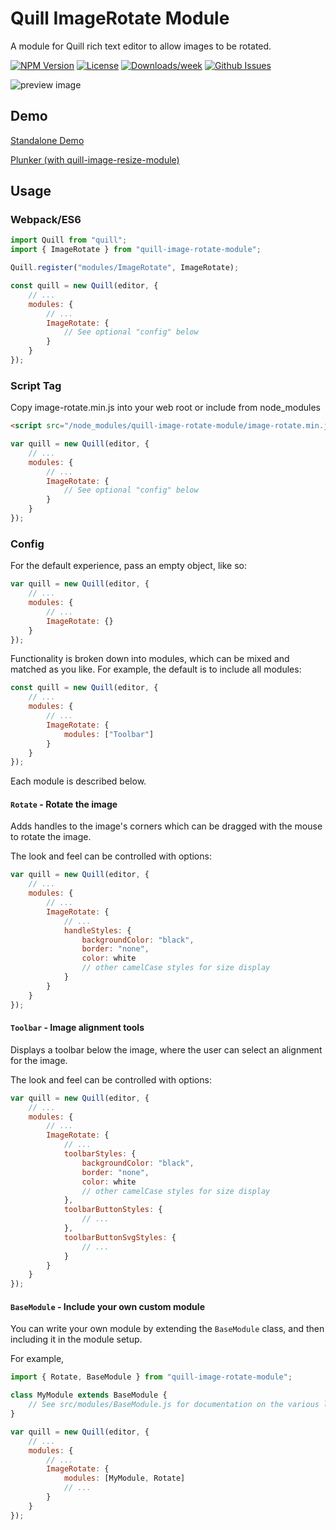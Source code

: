 # Quill ImageRotate Module

A module for Quill rich text editor to allow images to be rotated.

<!-- [START badges] -->
[![NPM Version](https://img.shields.io/npm/v/quill-image-rotate-module.svg)](https://www.npmjs.com/package/quill-image-rotate-module) 
[![License](https://img.shields.io/npm/l/quill-image-rotate-module.svg)](https://github.com/benwinding/quill-image-rotate-module/blob/master/LICENSE) 
[![Downloads/week](https://img.shields.io/npm/dm/quill-image-rotate-module.svg)](https://www.npmjs.com/package/quill-image-rotate-module) 
[![Github Issues](https://img.shields.io/github/issues/benwinding/quill-image-rotate-module.svg)](https://github.com/benwinding/quill-image-rotate-module)
<!-- [END badges] -->

![preview image](https://user-images.githubusercontent.com/11782590/68917960-520c3800-07bc-11ea-9832-78a0f83c5efa.png)

## Demo

[Standalone Demo](https://benwinding.github.io/quill-image-rotate-module/demo/index.html)

[Plunker (with quill-image-resize-module)](https://embed.plnkr.co/HXLPDT9EWQRbjrscADY1/)

## Usage

### Webpack/ES6

```javascript
import Quill from "quill";
import { ImageRotate } from "quill-image-rotate-module";

Quill.register("modules/ImageRotate", ImageRotate);

const quill = new Quill(editor, {
	// ...
	modules: {
		// ...
		ImageRotate: {
			// See optional "config" below
		}
	}
});
```

### Script Tag

Copy image-rotate.min.js into your web root or include from node_modules

```html
<script src="/node_modules/quill-image-rotate-module/image-rotate.min.js"></script>
```

```javascript
var quill = new Quill(editor, {
	// ...
	modules: {
		// ...
		ImageRotate: {
			// See optional "config" below
		}
	}
});
```

### Config

For the default experience, pass an empty object, like so:

```javascript
var quill = new Quill(editor, {
	// ...
	modules: {
		// ...
		ImageRotate: {}
	}
});
```

Functionality is broken down into modules, which can be mixed and matched as you like. For example,
the default is to include all modules:

```javascript
const quill = new Quill(editor, {
	// ...
	modules: {
		// ...
		ImageRotate: {
			modules: ["Toolbar"]
		}
	}
});
```

Each module is described below.

#### `Rotate` - Rotate the image

Adds handles to the image's corners which can be dragged with the mouse to rotate the image.

The look and feel can be controlled with options:

```javascript
var quill = new Quill(editor, {
	// ...
	modules: {
		// ...
		ImageRotate: {
			// ...
			handleStyles: {
				backgroundColor: "black",
				border: "none",
				color: white
				// other camelCase styles for size display
			}
		}
	}
});
```

#### `Toolbar` - Image alignment tools

Displays a toolbar below the image, where the user can select an alignment for the image.

The look and feel can be controlled with options:

```javascript
var quill = new Quill(editor, {
	// ...
	modules: {
		// ...
		ImageRotate: {
			// ...
			toolbarStyles: {
				backgroundColor: "black",
				border: "none",
				color: white
				// other camelCase styles for size display
			},
			toolbarButtonStyles: {
				// ...
			},
			toolbarButtonSvgStyles: {
				// ...
			}
		}
	}
});
```

#### `BaseModule` - Include your own custom module

You can write your own module by extending the `BaseModule` class, and then including it in
the module setup.

For example,

```javascript
import { Rotate, BaseModule } from "quill-image-rotate-module";

class MyModule extends BaseModule {
	// See src/modules/BaseModule.js for documentation on the various lifecycle callbacks
}

var quill = new Quill(editor, {
	// ...
	modules: {
		// ...
		ImageRotate: {
			modules: [MyModule, Rotate]
			// ...
		}
	}
});
```
